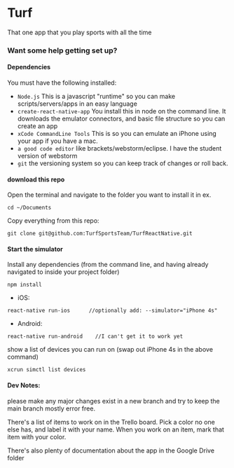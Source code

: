 # Turf
That one app that you play sports with all the time

### Want some help getting set up?

#### Dependencies
You must have the following installed:
- `Node.js` This is a javascript "runtime" so you can make scripts/servers/apps in an easy language
- `create-react-native-app` You install this in node on the command line. It downloads the emulator connectors, and basic file structure so you can create an app
- `xCode CommandLine Tools` This is so you can emulate an iPhone using your app if you have a mac.
- `a good code editor` like brackets/webstorm/eclipse. I have the student version of webstorm
- `git` the versioning system so you can keep track of changes or roll back.


#### download this repo
Open the terminal and navigate to the folder you want to install it in ex.
```
cd ~/Documents
```
Copy everything from this repo:
```
git clone git@github.com:TurfSportsTeam/TurfReactNative.git
```

#### Start the simulator
Install any dependencies (from the command line, and having already navigated to inside your project folder)
```
npm install
```
- iOS: 
```
react-native run-ios      //optionally add: --simulator="iPhone 4s"
```
- Android:
```
react-native run-android    //I can't get it to work yet
```
show a list of devices you can run on (swap out iPhone 4s in the above command)
```
xcrun simctl list devices
```

#### Dev Notes:
please make any major changes exist in a new branch and try to keep the main branch mostly error free.

There's a list of items to work on in the Trello board. Pick a color no one else has, and label it with your name. When you work on an item, mark that item with your color.

There's also plenty of documentation about the app in the Google Drive folder

